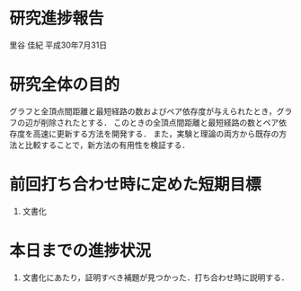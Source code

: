 研究進捗報告
================
里谷 佳紀
平成30年7月31日







# 研究全体の目的

グラフと全頂点間距離と最短経路の数およびペア依存度が与えられたとき，グラフの辺が削除されたとする．
このときの全頂点間距離と最短経路の数とペア依存度を高速に更新する方法を開発する．
また，実験と理論の両方から既存の方法と比較することで，新方法の有用性を検証する．

# 前回打ち合わせ時に定めた短期目標

1.  文書化

# 本日までの進捗状況

1.  文書化にあたり，証明すべき補題が見つかった．打ち合わせ時に説明する．
